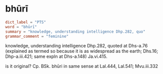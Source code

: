 # bhūrī

``` toml
dict_label = "PTS"
word = "bhūrī"
summary = "knowledge, understanding intelligence Dhp.282, quo"
grammar_comment = "feminine"
```

knowledge, understanding intelligence Dhp.282, quoted at Dhs\-a.76 (explained as termed so because it is as widespread as the earth; Dhs.16; Dhp\-a.iii.421; same expln at Dhs\-a.148) Ja.vi.415.

is it original? Cp. BSk. bhūri in same sense at Lal.444, Lal.541; Mvu.iii.332

